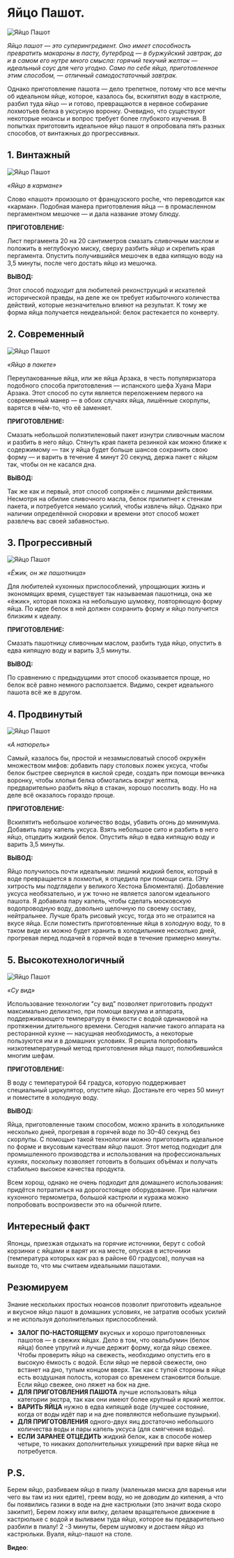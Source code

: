 # Яйцо Пашот.

![Яйцо Пашот](/images/Kulinar/Second/pashot.jpg 'Яйцо Пашот')

_Яйцо пашот — это суперингредиент. Оно имеет способность превратить макароны в пасту, бутерброд — в буржуйский завтрак, да и в самом его нутре много смысла: горячий текучий желток — идеальный соус для чего угодно. Само по себе яйцо, приготовленное этим способом, — отличный самодостаточный завтрак._

Однако приготовление пашота — дело трепетное, потому что все мечты об идеальном яйце, которое, казалось бы, вскипятил воду в кастрюле, разбил туда яйцо — и готово, превращаются в нервное собирание лохмотьев белка в уксусную воронку. Очевидно, что существуют некоторые нюансы и вопрос требует более глубокого изучения. В попытках приготовить идеальное яйцо пашот я опробовала пять разных способов, от винтажных до прогрессивных.

## 1. Винтажный

![Яйцо Пашот](/images/Kulinar/Second/pashot_01.jpg 'Яйцо Пашот')

_«Яйцо в кармане»_

Слово «пашот» произошло от французского poche, что переводится как «карман». Подобная манера приготовления яйца — в промасленном пергаментном мешочке — и дала название этому блюду.

**ПРИГОТОВЛЕНИЕ:**

Лист пергамента 20 на 20 сантиметров смазать сливочным маслом и положить в неглубокую миску, сверху разбить яйцо и скрепить края пергамента. Опустить получившийся мешочек в едва кипящую воду на 3,5 минуты, после чего достать яйцо из мешочка.

**ВЫВОД:**

Этот способ подходит для любителей реконструкций и искателей исторической правды, на деле же он требует избыточного количества действий, которые незначительно влияют на результат. К тому же форма яйца получается неидеальной: белок растекается по конверту.

## 2. Современный

![Яйцо Пашот](/images/Kulinar/Second/pashot_02.jpg 'Яйцо Пашот')

_«Яйцо в пакете»_

Переупакованные яйца, или же яйца Арзака, в честь популяризатора подобного способа приготовления — испанского шефа Хуана Мари Арзака. Этот способ по сути является переложением первого на современный манер — в обоих случаях яйца, лишённые скорлупы, варятся в чём-то, что её заменяет.

**ПРИГОТОВЛЕНИЕ:**

Смазать небольшой полиэтиленовый пакет изнутри сливочным маслом и разбить в него яйцо. Стянуть края пакета резинкой как можно ближе к содержимому — так у яйца будет больше шансов сохранить свою форму — и варить в течение 4 минут 20 секунд, держа пакет с яйцом так, чтобы он не касался дна.

**ВЫВОД:**

Так же как и первый, этот способ сопряжён с лишними действиями. Несмотря на обилие сливочного масла, белок прилипнет к стенкам пакета, и потребуется немало усилий, чтобы извлечь яйцо. Однако при наличии определённой сноровки и времени этот способ может развлечь вас своей забавностью.

## 3. Прогрессивный

![Яйцо Пашот](/images/Kulinar/Second/pashot_03.jpg 'Яйцо Пашот')

_«Ёжик, он же пашотница»_

Для любителей кухонных приспособлений, упрощающих жизнь и экономящих время, существует так называемая пашотница, она же «ёжик», которая похожа на небольшую шумовку, повторяющую форму яйца. По идее белок в ней должен сохранить форму и яйцо получится близким к идеалу.

**ПРИГОТОВЛЕНИЕ:**

Смазать пашотницу сливочным маслом, разбить туда яйцо, опустить в едва кипящую воду и варить 3,5 минуты.

**ВЫВОД:**

По сравнению с предыдущими этот способ оказывается проще, но белок всё равно немного расползается. Видимо, секрет идеального пашота всё же в другом.

## 4. Продвинутый

![Яйцо Пашот](/images/Kulinar/Second/pashot_04.jpg 'Яйцо Пашот')

_«А натюрель»_

Самый, казалось бы, простой и незамысловатый способ окружён множеством мифов: добавить пару столовых ложек уксуса, чтобы белок быстрее свернулся в кислой среде, создать при помощи венчика воронку, чтобы хлопья белка обмотались вокруг желтка, предварительно разбить яйцо в стакан, хорошо посолить воду. Но на деле всё оказалось гораздо проще.

**ПРИГОТОВЛЕНИЕ:**

Вскипятить небольшое количество воды, убавить огонь до минимума. Добавить пару капель уксуса. Взять небольшое сито и разбить в него яйцо, отцедить жидкий белок. Опустить яйцо в едва кипящую воду и варить 3,5 минуты.

**ВЫВОД:**

Яйцо получилось почти идеальным: лишний жидкий белок, который в воде превращается в лохмотья, я отцедила при помощи сита. (Эту хитрость мы подглядели у великого Хестона Блюменталя). Добавление уксуса необязательно, и уж точно не является залогом идеального пашота. Я добавила пару капель, чтобы сделать московскую водопроводную воду, довольно щелочную по своему составу, нейтральнее. Лучше брать рисовый уксус, тогда это не отразится на вкусе яйца. Если поместить приготовленные яйца в холодную воду, то в таком виде их можно будет хранить в холодильнике несколько дней, прогревая перед подачей в горячей воде в течение примерно минуты.

## 5. Высокотехнологичный

![Яйцо Пашот](/images/Kulinar/Second/pashot_05.jpg 'Яйцо Пашот')

_«Су вид»_

Использование технологии "су вид" позволяет приготовить продукт максимально деликатно, при помощи вакуума и аппарата, поддерживающего температуру в ёмкости с водой одинаковой на протяжении длительного времени. Сегодня наличие такого аппарата на ресторанной кухне — насущная необходимость, а некоторые пользуются им и в домашних условиях. Я решила попробовать низкотемпературный метод приготовления яйца пашот, полюбившийся многим шефам.

**ПРИГОТОВЛЕНИЕ:**

В воду с температурой 64 градуса, которую поддерживает специальный циркулятор, опустите яйцо. Достаньте его через 50 минут и поместите в холодную воду.

**ВЫВОД:**

Яйца, приготовленные таким способом, можно хранить в холодильнике несколько дней, прогревая в горячей воде по 30–40 секунд без скорлупы. С помощью такой технологии можно приготовить идеальное по форме и вкусовым качествам яйцо пашот. Этот метод подходит для промышленного производства и использования на профессиональных кухнях, поскольку позволяет готовить в больших объёмах и получать стабильно высокое качества продукта.

Всем хорош, однако не очень подходит для домашнего использования: придётся потратиться на дорогостоящее оборудование. При наличии кухонного термометра, большой кастрюли и куража можно попробовать воспроизвести это на обычной плите.

## Интересный факт

Японцы, приезжая отдыхать на горячие источники, берут с собой корзинки с яйцами и варят их на месте, опуская в источники (температура которых как раз в районе 60 градусов), получая на выходе то, что мы считаем идеальными пашотами.

## Резюмируем

Знание нескольких простых нюансов позволит приготовить идеальное и вкусное яйцо пашот в домашних условиях, не затратив особых усилий и не используя дополнительных приспособлений.

- **ЗАЛОГ ПО-НАСТОЯЩЕМУ** вкусных и хорошо приготовленных пашотов — в свежих яйцах. Дело в том, что овальбумин (белок яйца) более упругий и лучше держит форму, когда яйцо свежее. Чтобы проверить яйцо на свежесть, необходимо опустить его в высокую ёмкость с водой. Если яйцо не первой свежести, оно встанет на дно, тупым концом вверх. Так как с тупой стороны в яйце есть воздушная полость, которая со временем становится больше. Если яйцо свежее, оно ляжет на бок на дне.
- **ДЛЯ ПРИГОТОВЛЕНИЯ ПАШОТА** лучше использовать яйца категории экстра, так как они имеют более крупный и яркий желток.
- **ВАРИТЬ ЯЙЦА** нужно в едва кипящей воде (лучшее состояние, когда от воды идёт пар и на дне появляются небольшие пузырьки).
- **ДЛЯ ПРИГОТОВЛЕНИЯ** одного-двух яиц достаточно небольшого количества воды и пары капель уксуса (для смягчения воды).
- **ЕСЛИ ЗАРАНЕЕ ОТЦЕДИТЬ** жидкий белок, как в способе номер четыре, то никаких дополнительных ухищрений при варке яйца не потребуется.

## P.S.
Берем яйцо, разбиваем яйцо в пиалу (маленькая миска для варенья или чего вы там из них едите), греем воду, но не доводим до кипения, а что бы появились газики в воде на дне кастрюльки (это значит вода скоро закипит), Берем ложку или вилку, делаем вращательное движение в кастрюльке с водой и выливаем туда яйцо, которое вы предварительно разбили в пиалу! 2 -3 минуты, берем шумовку и достаем яйцо из кастрюльки. Вуаля, яйцо-пашот на столе.

**Видео**:

<div class="youtube" id="j0nt8Esh_Cw" style="width: 560px; height: 315px;"></div>

<div class="youtube" id="EevQBbnlUbk" style="width: 560px; height: 315px;"></div>

**Источник**: http://www.the-village.ru
